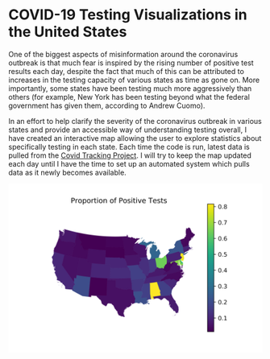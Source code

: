 # COVID-19 Testing Visualizations in the United States

One of the biggest aspects of misinformation around the coronavirus outbreak is that much fear is inspired by the rising number of positive test results each day, despite the fact that much of this can be attributed to increases in the testing capacity of various states as time as gone on. More importantly, some states have been testing much more aggressively than others (for example, New York has been testing beyond what the federal government has given them, according to Andrew Cuomo).

In an effort to help clarify the severity of the coronavirus outbreak in various states and provide an accessible way of understanding testing overall, I have created an interactive map allowing the user to explore statistics about specifically testing in each state. Each time the code is run, latest data is pulled from the [Covid Tracking Project](https://covidtracking.com/data/).
I will try to keep the map updated each day until I have the time to set up an automated system which pulls data as it newly becomes available. 

![Coronavirus Testing vs Positives, March 21st 2020](https://github.com/nicksawhney/covid_testing/blob/master/figs/us_positive_tests.png)
